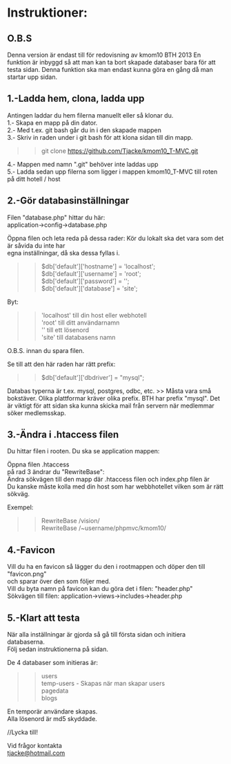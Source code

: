 Instruktioner:
==============

O.B.S
-----
Denna version är endast till för redovisning av kmom10 BTH 2013
En funktion är inbyggd så att man kan ta bort skapade databaser bara för att testa sidan.
Denna funktion ska man endast kunna göra en gång då man startar upp sidan.


1.-Ladda hem, clona, ladda upp
------------------------------

Antingen laddar du hem filerna manuellt eller så klonar du.  
1.- Skapa en mapp på din dator.  
2.- Med t.ex. git bash går du in i den skapade mappen  
3.- Skriv in raden under i git bash för att klona sidan till din mapp.  
>> git clone https://github.com/Tjacke/kmom10_T-MVC.git 
  
4.- Mappen med namn ".git" behöver inte laddas upp  
5.- Ladda sedan upp filerna som ligger i mappen kmom10_T-MVC till roten på ditt hotell / host  


  
2.-Gör databasinställningar 
-----------------------------
Filen "database.php" hittar du här:  
application->config->database.php  

Öppna filen och leta reda på dessa rader:
Kör du lokalt ska det vara som det är såvida du inte har  
egna inställningar, då ska dessa fyllas i.   
>> $db['default']['hostname'] = 'localhost';  
>> $db['default']['username'] = 'root';  
>> $db['default']['password'] = '';  
>> $db['default']['database'] = 'site';  
  
Byt:  
>> 'localhost' 		till din host eller webhotell  
>> 'root' 			till ditt användarnamn   
>> ''			    till ett lösenord  
>> 'site'			till databasens namn    
  
O.B.S. innan du spara filen.  
  
Se till att den här raden har rätt prefix:  
  
>> $db['default']['dbdriver'] = "mysql";  

Databas typerna är t.ex. mysql, postgres, odbc, etc. >> Måsta vara små bokstäver.
Olika plattformar kräver olika prefix. BTH har prefix "mysql".
Det är viktigt för att sidan ska kunna skicka mail från servern när medlemmar söker
medlemsskap.  



3.-Ändra i .htaccess filen
--------------------------
Du hittar filen i rooten. Du ska se application mappen:  

Öppna filen .htaccess  
på rad 3 ändrar du "RewriteBase":  
Ändra sökvägen till den mapp där .htaccess filen och index.php filen är  
Du kanske måste kolla med din host som har webbhotellet vilken som är rätt sökväg.  

Exempel:   
>> RewriteBase /vision/  
>> RewriteBase /~username/phpmvc/kmom10/  

4.-Favicon
----------
Vill du ha en favicon så lägger du den i rootmappen och döper den till "favicon.png"   
och sparar över den som följer med.  
Vill du byta namn på favicon kan du göra det i filen: "header.php"  
Sökvägen till filen: application->views->includes->header.php  

5.-Klart att testa
------------------
När alla inställningar är gjorda så gå till första sidan och initiera databaserna.  
Följ sedan instruktionerna på sidan.  

De 4 databaser som initieras är:  
>> users  
>> temp-users - Skapas när man skapar users  
>> pagedata  
>> blogs  
 
En temporär användare skapas.  
Alla lösenord är md5 skyddade.  

//Lycka till!  

Vid frågor kontakta   
tjacke@hotmail.com  






